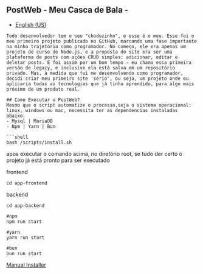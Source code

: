 ## PostWeb - Meu Casca de Bala -

- [English (US)](docs/README.en-us.md)

```
Todo desenvolvedor tem o seu "chodozinho", e esse é o meu. Esse foi o meu primeiro projeto publicado no GitHub, marcando uma fase importante na minha trajetória como programador. No começo, ele era apenas um projeto de curso de Node.js, e a proposta do site era ser uma plataforma de posts com ações CRUD simples: adicionar, editar e deletar posts. E foi assim por um bom tempo — eu chamo essa primeira versão de legacy, e inclusive ela está salva em um repositório privado. Mas, à medida que fui me desenvolvendo como programador, decidi criar meu primeiro site 'sério', ou seja, um projeto onde eu aplicaria todas as tecnologias que já tinha aprendido, para algo mais próximo de um produto real.

## Como Executar o PostWeb?
Mesmo que o script automatize o processo,seja o sistema operacional: linux, windows ou mac, necessita ter as dependencias instaladas abaixo.
- Mysql | MariaDB
- Npm | Yarn | Bun

```shell
bash /scripts/install.sh
```

apos executar o comando acima, no diretório root, se tudo der certo o projeto já está pronto para ser executado

frontend
```shell
cd app-frontend
```

backend
```shell
cd app-backend

#npm
npm run start

#yarn
yarn run start

#bun
bun run start
```

[Manual Installer](docs/installer-manual.pt-br.md)

